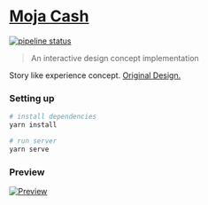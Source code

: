 # [Moja Cash](https://moja.cole.la)
[![pipeline status](https://gitlab.com/mecolela/moja-cash/badges/master/pipeline.svg)](https://gitlab.com/mecolela/moja-cash/commits/master)
> An interactive design concept implementation

Story like experience concept. [Original Design.](https://www.behance.net/gallery/90424317/Moja-Cash)

### Setting up

```bash
# install dependencies
yarn install

# run server
yarn serve
```

### Preview
[![Preview](https://mir-s3-cdn-cf.behance.net/project_modules/max_1200/e6de4d90424317.5e16fb98b82bc.png)](https://www.behance.net/gallery/90424317/Moja-Cash)
